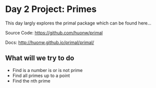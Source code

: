 # Day 2 Project: Primes

This day largly explores the primal package which can be found here...

Source Code:
https://github.com/huonw/primal

Docs:
http://huonw.github.io/primal/primal/

## What will we try to do

- Find is a number is or is not prime
- Find all primes up to a point
- Find the nth prime